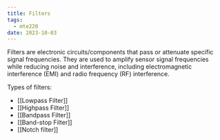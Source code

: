 ```yaml
---
title: Filters
tags:
  - mte220
date: 2023-10-03
---
```

Filters are electronic circuits/components that pass or attenuate specific signal frequencies. They are used to amplify sensor signal frequencies while reducing noise and interference, including electromagnetic interference (EMI) and radio frequency (RF) interference.

Types of filters:
- [[Lowpass Filter]]
- [[Highpass Filter]]
- [[Bandpass Filter]]
- [[Band-stop Filter]]
- [[Notch filter]]
